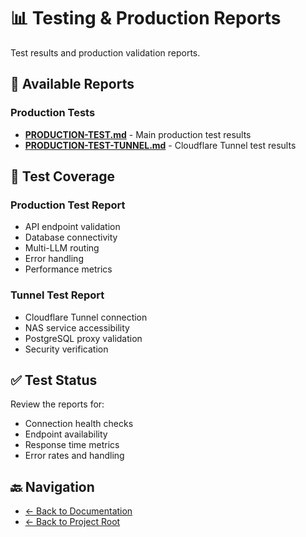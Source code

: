 # 📊 Testing & Production Reports

Test results and production validation reports.

## 📄 Available Reports

### Production Tests
- **[PRODUCTION-TEST.md](./PRODUCTION-TEST.md)** - Main production test results
- **[PRODUCTION-TEST-TUNNEL.md](./PRODUCTION-TEST-TUNNEL.md)** - Cloudflare Tunnel test results

## 🧪 Test Coverage

### Production Test Report
- API endpoint validation
- Database connectivity
- Multi-LLM routing
- Error handling
- Performance metrics

### Tunnel Test Report
- Cloudflare Tunnel connection
- NAS service accessibility
- PostgreSQL proxy validation
- Security verification

## ✅ Test Status

Review the reports for:
- Connection health checks
- Endpoint availability
- Response time metrics
- Error rates and handling

## 🔙 Navigation

- [← Back to Documentation](../README.md)
- [← Back to Project Root](../../README.md)
